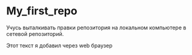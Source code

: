 # My_first_repo

Учусь выталкивать правки репозитория на локальном компьютере в сетевой репозиторий.

Этот текст я добавил через web браузер
